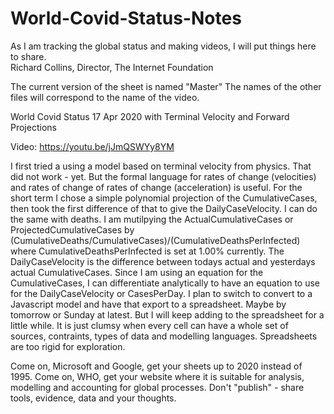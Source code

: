 # World-Covid-Status-Notes
As I am tracking the global status and making videos, I will put things here to share.  
Richard Collins, Director, The Internet Foundation

The current version of the sheet is named "Master"
The names of the other files will correspond to the name of the video.

World Covid Status 17 Apr 2020 with Terminal Velocity and Forward Projections

Video:  https://youtu.be/jJmQSWYy8YM

I first tried a using a model based on terminal velocity from physics. That did not work - yet.  But the formal language for rates of change (velocities) and rates of change of rates of change (acceleration) is useful.  For the short term I chose a simple polynomial projection of the CumulativeCases, then took the first difference of that to give the DailyCaseVelocity.  I can do the same with deaths.  I am mutilpying the ActualCumulativeCases or ProjectedCumulativeCases by (CumulativeDeaths/CumulativeCases)/(CumulativeDeathsPerInfected) where CumulativeDeathsPerInfected is set at 1.00% currently. The DailyCaseVelocity is the difference between todays actual and yesterdays actual CumulativeCases.  Since I am using an equation for the CumulativeCases, I can differentiate analytically to have an equation to use for the DailyCaseVelocity or CasesPerDay.  I plan to switch to convert to a Javascript model and have that export to a spreadsheet.  Maybe by tomorrow or Sunday at latest.  But I will keep adding to the spreadsheet for a little while. It is just clumsy when every cell can have a whole set of sources, contraints, types of data and modelling languages.  Spreadsheets are too rigid for exploration.  

Come on, Microsoft and Google, get your sheets up to 2020 instead of 1995. Come on, WHO, get your website where it is suitable for analysis, modelling and accounting for global processes.  Don't "publish" - share tools, evidence, data and your thoughts.
